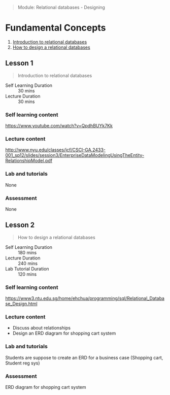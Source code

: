 > Module: Relational databases - Designing

# Fundamental Concepts

1. [Introduction to relational databases](#lesson-1)
1. [How to design a relational databases](#lesson-2)

## Lesson 1

> Introduction to relational databases

<dl>
<dt>Self Learning Duration</dt>
<dd>30 mins</dd>
<dt>Lecture Duration</dt>
<dd>30 mins</dd>
</dl>

### Self learning content

https://www.youtube.com/watch?v=QpdhBUYk7Kk


### Lecture content

http://www.nyu.edu/classes/jcf/CSCI-GA.2433-001_sp12/slides/session3/EnterpriseDataModelingUsingTheEntity-RelationshipModel.pdf

### Lab and tutorials

None

### Assessment

None

## Lesson 2

> How to design a relational databases

<dl>
<dt>Self Learning Duration</dt>
<dd>180 mins</dd>
<dt>Lecture Duration</dt>
<dd>240 mins</dd>
<dt>Lab Tutorial Duration</dt>
<dd>120 mins</dd>
</dl>

### Self learning content

https://www3.ntu.edu.sg/home/ehchua/programming/sql/Relational_Database_Design.html

### Lecture content

- Discuss about relationships 
- Design an ERD diagram for shopping cart system

### Lab and tutorials

Students are suppose to create an ERD for a business case (Shopping cart, Student reg sys)

### Assessment

ERD diagram for shopping cart system


